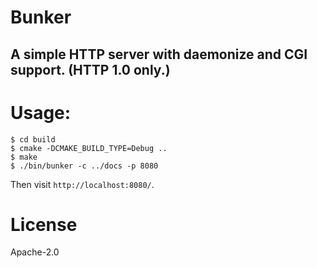 Bunker
======

A simple HTTP server with daemonize and CGI support. (HTTP 1.0 only.)
---------------------------------------------------------------------

# Usage:

```
$ cd build
$ cmake -DCMAKE_BUILD_TYPE=Debug ..
$ make
$ ./bin/bunker -c ../docs -p 8080
```

Then visit `http://localhost:8080/`.

# License

Apache-2.0
